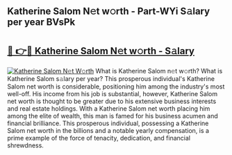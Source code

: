 ## Katherine Salom N𝚎t w𝚘rth - Part-WYi S𝚊lary per year BVsPk

# <h2><a href="http://gc0kwr.nevu.top/?p=Katherine+Salom">🔗 👉🔴 Katherine Salom N𝚎t w𝚘rth - S𝚊lary</a></h2>

[![Katherine Salom N𝚎t W𝚘rth](https://i.imgur.com/Oavwk0R.jpeg)](http://gc0kwr.nevu.top/?p=Katherine+Salom)
What is Katherine Salom n𝚎t w𝚘rth? What is Katherine Salom s𝚊lary per year?
This prosperous individual's Katherine Salom net worth is considerable, positioning him among the industry's most well-off. His income from his job is substantial, however, Katherine Salom net worth is thought to be greater due to his extensive business interests and real estate holdings. With a Katherine Salom net worth placing him among the elite of wealth, this man is famed for his business acumen and financial brilliance. This prosperous individual, possessing a Katherine Salom net worth in the billions and a notable yearly compensation, is a prime example of the force of tenacity, dedication, and financial shrewdness.
